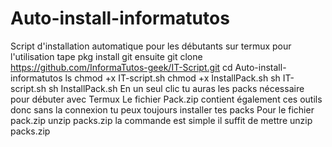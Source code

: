 # Auto-install-informatutos
Script d'installation automatique pour les débutants sur termux
pour l'utilisation 
tape pkg install git 
ensuite git clone https://github.com/InformaTutos-geek/IT-Script.git
cd Auto-install-informatutos
ls
chmod +x IT-script.sh
chmod +x InstallPack.sh
sh IT-script.sh
sh InstallPack.sh
En un seul clic tu auras les packs nécessaire pour débuter avec Termux
Le fichier Pack.zip contient également ces outils donc sans la connexion tu peux toujours installer tes packs
Pour le fichier pack.zip
unzip packs.zip
la commande est simple il suffit de mettre 
unzip packs.zip
